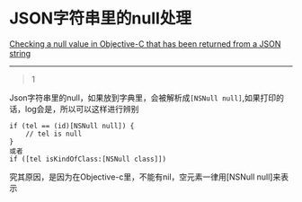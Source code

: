 # JSON字符串里的null处理
[Checking a null value in Objective-C that has been returned from a JSON string](https://stackoverflow.com/questions/4839355/checking-a-null-value-in-objective-c-that-has-been-returned-from-a-json-string)

___



> 1

Json字符串里的null，如果放到字典里，会被解析成`[NSNull null]`,如果打印的话，log会是<null>，所以可以这样进行辨别

```
if (tel == (id)[NSNull null]) {
    // tel is null
}
或者
if ([tel isKindOfClass:[NSNull class]])
```

究其原因，是因为在Objective-c里，不能有nil，空元素一律用[NSNull null]来表示